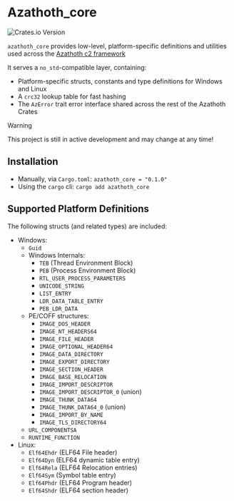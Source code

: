# Azathoth_core
![Crates.io Version](https://img.shields.io/crates/v/azathoth-core)

`azathoth_core` provides low-level, platform-specific definitions and utilities used across the [Azathoth c2 framework](https://github.com/AzathothC2/)

It serves a `no_std`-compatible layer, containing:
* Platform-specific structs, constants and type definitions for Windows and Linux
* A `crc32` lookup table for fast hashing
* The `AzError` trait error interface shared across the rest of the Azathoth Crates

> [!WARNING]
> This project is still in active development and may change at any time!

## Installation
* Manually, via `Cargo.toml`: `azathoth_core = "0.1.0"`
* Using the `cargo` cli: `cargo add azathoth_core`


## Supported Platform Definitions
The following structs (and related types) are included:
* Windows:
    * `Guid` 
    * Windows Internals:
        * `TEB` (Thread Environment Block)
        * `PEB` (Process Environment Block)
        * `RTL_USER_PROCESS_PARAMETERS`
        * `UNICODE_STRING`
        * `LIST_ENTRY`
        * `LDR_DATA_TABLE_ENTRY`
        * `PEB_LDR_DATA`
    * PE/COFF structures:
        * `IMAGE_DOS_HEADER`
        * `IMAGE_NT_HEADERS64`
        * `IMAGE_FILE_HEADER`
        * `IMAGE_OPTIONAL_HEADER64`
        * `IMAGE_DATA_DIRECTORY`
        * `IMAGE_EXPORT_DIRECTORY`
        * `IMAGE_SECTION_HEADER`
        * `IMAGE_BASE_RELOCATION`
        * `IMAGE_IMPORT_DESCRIPTOR`
        * `IMAGE_IMPORT_DESCRIPTOR_0` (union)
        * `IMAGE_THUNK_DATA64`
        * `IMAGE_THUNK_DATA64_0` (union)
        * `IMAGE_IMPORT_BY_NAME`
        * `IMAGE_TLS_DIRECTORY64`
    * `URL_COMPONENTSA`
    * `RUNTIME_FUNCTION`
* Linux:
    * `Elf64Ehdr` (ELF64 File header)
    * `Elf64Dyn` (ELF64 dynamic table entry)
    * `Elf64Rela` (ELF64 Relocation entries)
    * `Elf64Sym` (Symbol table entry)
    * `Elf64Phdr` (ELF64 Program header)
    * `Elf64Shdr` (ELF64 section header)

